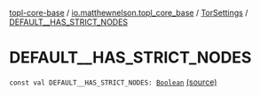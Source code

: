 [topl-core-base](../../index.md) / [io.matthewnelson.topl_core_base](../index.md) / [TorSettings](index.md) / [DEFAULT__HAS_STRICT_NODES](./-d-e-f-a-u-l-t__-h-a-s_-s-t-r-i-c-t_-n-o-d-e-s.md)

# DEFAULT__HAS_STRICT_NODES

`const val DEFAULT__HAS_STRICT_NODES: `[`Boolean`](https://kotlinlang.org/api/latest/jvm/stdlib/kotlin/-boolean/index.html) [(source)](https://github.com/05nelsonm/TorOnionProxyLibrary-Android/blob/master/topl-core-base/src/main/java/io/matthewnelson/topl_core_base/TorSettings.kt#L91)